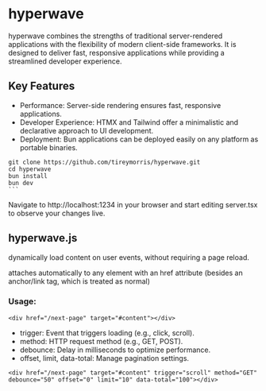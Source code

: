 # hyperwave

hyperwave combines the strengths of traditional server-rendered applications with the flexibility of modern client-side frameworks. It is designed to deliver fast, responsive applications while providing a streamlined developer experience.

## Key Features

- Performance: Server-side rendering ensures fast, responsive applications.
- Developer Experience: HTMX and Tailwind offer a minimalistic and declarative approach to UI development.
- Deployment: Bun applications can be deployed easily on any platform as portable binaries.

````
git clone https://github.com/tireymorris/hyperwave.git
cd hyperwave
bun install
bun dev
```
````

Navigate to http://localhost:1234 in your browser and start editing server.tsx to observe your changes live.

## hyperwave.js

dynamically load content on user events, without requiring a page reload.

attaches automatically to any element with an href attribute (besides an anchor/link tag, which is treated as normal)

### Usage:

```
<div href="/next-page" target="#content"></div>
```

- trigger: Event that triggers loading (e.g., click, scroll).
- method: HTTP request method (e.g., GET, POST).
- debounce: Delay in milliseconds to optimize performance.
- offset, limit, data-total: Manage pagination settings.

```
<div href="/next-page" target="#content" trigger="scroll" method="GET" debounce="50" offset="0" limit="10" data-total="100"></div>
```
